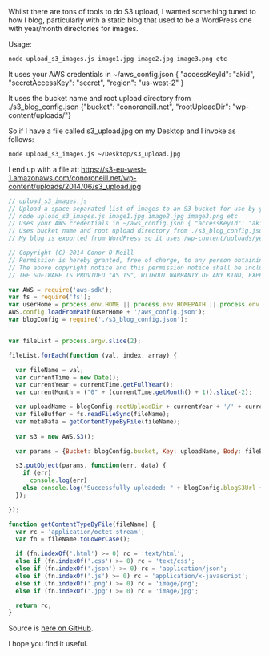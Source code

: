 Whilst there are tons of tools to do S3 upload, I wanted something tuned to how I blog, particularly with a static blog that used to be a WordPress one with year/month directories for images. 

Usage: 
```bash
node upload_s3_images.js image1.jpg image2.jpg image3.png etc
```

It uses your AWS credentials in ~/aws_config.json { "accessKeyId": "akid", "secretAccessKey": "secret", "region": "us-west-2" }

It uses the bucket name and root upload directory from ./s3_blog_config.json {"bucket": "conoroneill.net", "rootUploadDir": "wp-content/uploads/"}

So if I have a file called s3_upload.jpg on my Desktop and I invoke as follows:

```bash
node upload_s3_images.js ~/Desktop/s3_upload.jpg
```

I end up with a file at: https://s3-eu-west-1.amazonaws.com/conoroneill.net/wp-content/uploads/2014/06/s3_upload.jpg

```javascript
// upload_s3_images.js
// Upload a space separated list of images to an S3 bucket for use by your Harp.js static blog
// node upload_s3_images.js image1.jpg image2.jpg image3.png etc
// Uses your AWS credentials in ~/aws_config.json { "accessKeyId": "akid", "secretAccessKey": "secret", "region": "us-west-2" }
// Uses bucket name and root upload directory from ./s3_blog_config.json {"bucket": "conoroneill.net", "rootUploadDir": "wp-content/uploads/"}
// My blog is exported from WordPress so it uses /wp-content/uploads/year/month/ as the directory stucture

// Copyright (C) 2014 Conor O'Neill
// Permission is hereby granted, free of charge, to any person obtaining a copy of this software and associated documentation files (the "Software"), to deal in the Software without restriction, including without limitation the rights to use, copy, modify, merge, publish, distribute, sublicense, and/or sell copies of the Software, and to permit persons to whom the Software is furnished to do so, subject to the following conditions:
// The above copyright notice and this permission notice shall be included in all copies or substantial portions of the Software.
// THE SOFTWARE IS PROVIDED "AS IS", WITHOUT WARRANTY OF ANY KIND, EXPRESS OR IMPLIED, INCLUDING BUT NOT LIMITED TO THE WARRANTIES OF MERCHANTABILITY, FITNESS FOR A PARTICULAR PURPOSE AND NONINFRINGEMENT. IN NO EVENT SHALL THE AUTHORS OR COPYRIGHT HOLDERS BE LIABLE FOR ANY CLAIM, DAMAGES OR OTHER LIABILITY, WHETHER IN AN ACTION OF CONTRACT, TORT OR OTHERWISE, ARISING FROM, OUT OF OR IN CONNECTION WITH THE SOFTWARE OR THE USE OR OTHER DEALINGS IN THE SOFTWARE.

var AWS = require('aws-sdk');
var fs = require('fs'); 
var userHome = process.env.HOME || process.env.HOMEPATH || process.env.USERPROFILE;
AWS.config.loadFromPath(userHome + '/aws_config.json');
var blogConfig = require('./s3_blog_config.json');


var fileList = process.argv.slice(2);

fileList.forEach(function (val, index, array) {

  var fileName = val;
  var currentTime = new Date();
  var currentYear = currentTime.getFullYear();
  var currentMonth = ("0" + (currentTime.getMonth() + 1)).slice(-2);

  var uploadName = blogConfig.rootUploadDir + currentYear + '/' + currentMonth + '/' + fileName.split('/').pop();
  var fileBuffer = fs.readFileSync(fileName);
  var metaData = getContentTypeByFile(fileName);
    
  var s3 = new AWS.S3(); 

  var params = {Bucket: blogConfig.bucket, Key: uploadName, Body: fileBuffer, ContentType: metaData};

  s3.putObject(params, function(err, data) {
    if (err)       
      console.log(err)     
    else console.log("Successfully uploaded: " + blogConfig.blogS3Url + blogConfig.bucket + "/" + uploadName);   
  });

});

function getContentTypeByFile(fileName) {
  var rc = 'application/octet-stream';
  var fn = fileName.toLowerCase();

  if (fn.indexOf('.html') >= 0) rc = 'text/html';
  else if (fn.indexOf('.css') >= 0) rc = 'text/css';
  else if (fn.indexOf('.json') >= 0) rc = 'application/json';
  else if (fn.indexOf('.js') >= 0) rc = 'application/x-javascript';
  else if (fn.indexOf('.png') >= 0) rc = 'image/png';
  else if (fn.indexOf('.jpg') >= 0) rc = 'image/jpg';

  return rc;
}

```

Source is [here on GitHub](https://github.com/conoro/conoro.github.io/blob/master/_harp/upload_s3_images.js).

I hope you find it useful.
